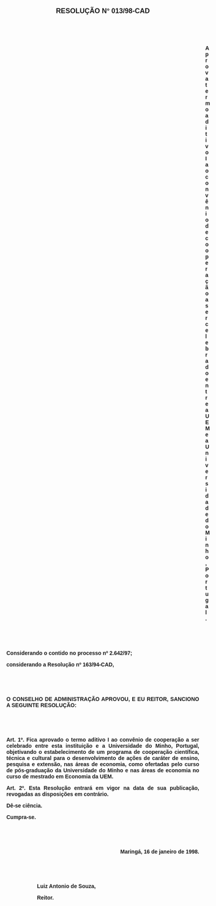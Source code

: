 <BODY>

<B><FONT FACE="Arial"><P ALIGN="CENTER"></P>
</FONT><FONT FACE="Arial" SIZE=4><P ALIGN="CENTER">RESOLU&Ccedil;&Atilde;O    N°   013/98-CAD</P>
</FONT><FONT FACE="Arial"><P ALIGN="CENTER"></P>
<P ALIGN="CENTER">&nbsp;</P>
<P ALIGN="CENTER">&nbsp;</P><DIR>
<DIR>
<DIR>
<DIR>
<DIR>
<DIR>
<DIR>
<DIR>
<DIR>
<DIR>
<DIR>
<DIR>
<DIR>

<P ALIGN="JUSTIFY">Aprova termo aditivo I ao conv&ecirc;nio de coopera&ccedil;&atilde;o a ser celebrado entre a UEM e a Universidade do Minho, Portugal.</P>
<P ALIGN="JUSTIFY"></P>
</B><P ALIGN="JUSTIFY">&nbsp;</P>
<P ALIGN="JUSTIFY">&nbsp;</P></DIR>
</DIR>
</DIR>
</DIR>
</DIR>
</DIR>
</DIR>
</DIR>
</DIR>
</DIR>
</DIR>
</DIR>
</DIR>

<P ALIGN="JUSTIFY">Considerando o contido no  <B>processo nº 2.642/97;</P>
</B><P ALIGN="JUSTIFY">considerando a Resolu&ccedil;&atilde;o nº 163/94-CAD,</P>
<P ALIGN="JUSTIFY"></P>
<P ALIGN="JUSTIFY">&nbsp;</P>
<P ALIGN="JUSTIFY">&nbsp;</P>
<B><P ALIGN="JUSTIFY">O CONSELHO DE ADMINISTRA&Ccedil;&Atilde;O APROVOU, E EU REITOR, SANCIONO A SEGUINTE RESOLU&Ccedil;&Atilde;O:</P>
<P ALIGN="JUSTIFY"></P>
<P ALIGN="JUSTIFY">&nbsp;</P>
<P ALIGN="JUSTIFY">&nbsp;</P>
<P ALIGN="JUSTIFY">Art. 1º. </B>Fica aprovado o termo aditivo I ao conv&ecirc;nio de coopera&ccedil;&atilde;o a ser celebrado entre esta institui&ccedil;&atilde;o e a Universidade do Minho, Portugal, objetivando o estabelecimento de um programa de coopera&ccedil;&atilde;o cient&iacute;fica, t&eacute;cnica e cultural para o desenvolvimento de a&ccedil;&otilde;es de car&aacute;ter de ensino, pesquisa e extens&atilde;o, nas &aacute;reas de economia, como ofertadas pelo curso de p&oacute;s-gradua&ccedil;&atilde;o da Universidade do Minho e nas &aacute;reas de economia no curso de mestrado em Economia da UEM.</P>
<B><P ALIGN="JUSTIFY">Art. 2º. </B>Esta Resolu&ccedil;&atilde;o entrar&aacute; em vigor na data de sua publica&ccedil;&atilde;o, revogadas as disposi&ccedil;&otilde;es em contr&aacute;rio.</P>
<P ALIGN="JUSTIFY">D&ecirc;-se ci&ecirc;ncia.</P>
<P ALIGN="JUSTIFY">Cumpra-se.</P>
<P ALIGN="JUSTIFY"></P>
<P ALIGN="JUSTIFY">&nbsp;</P>
<P ALIGN="JUSTIFY">&nbsp;</P><DIR>
<DIR>

<P ALIGN="RIGHT">Maring&aacute;, 16 de janeiro de 1998.</P>
<P ALIGN="JUSTIFY"></P>
<P ALIGN="JUSTIFY">&nbsp;</P>
<P ALIGN="JUSTIFY">&nbsp;</P>
<P ALIGN="JUSTIFY">Luiz Antonio de Souza,</P>
<B><P ALIGN="JUSTIFY">Reitor.</P>
</B><P ALIGN="JUSTIFY"></P>
<P ALIGN="JUSTIFY">&nbsp;</P>
<P ALIGN="CENTER">&nbsp;</P></DIR>
</DIR>
</FONT></BODY>

